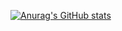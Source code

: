 [![Anurag's GitHub stats](https://github-readme-stats.vercel.app/api?username=jebudo?&count_private=tru)](https://github.com/anuraghazra/github-readme-stats)
